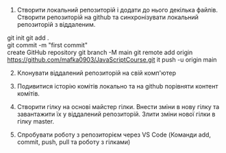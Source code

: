 1. Створити локальний репозиторій і додати до нього декілька файлів. Створити репозиторій на github та синхронізувати локальний репозиторій з віддаленим.

git init
git add .  
git commit -m "first commit"  
create GitHub repository
git branch -M main
git remote add origin https://github.com/mafka0903/JavaScriptCourse.git
it push -u origin main

2. Клонувати віддалений репозиторій на свій комп'ютер

3. Подивитися історію комітів локально та на github порівняти контент комітів.

4. Створити гілку на основі майстер гілки. Внести зміни в нову гілку та завантажити їх у віддалений репозиторій. Злити зміни нової гілки в гілку master.

5. Спробувати роботу з репозиторієм через VS Code (Команди add, commit, push, pull та роботу з гілками)
